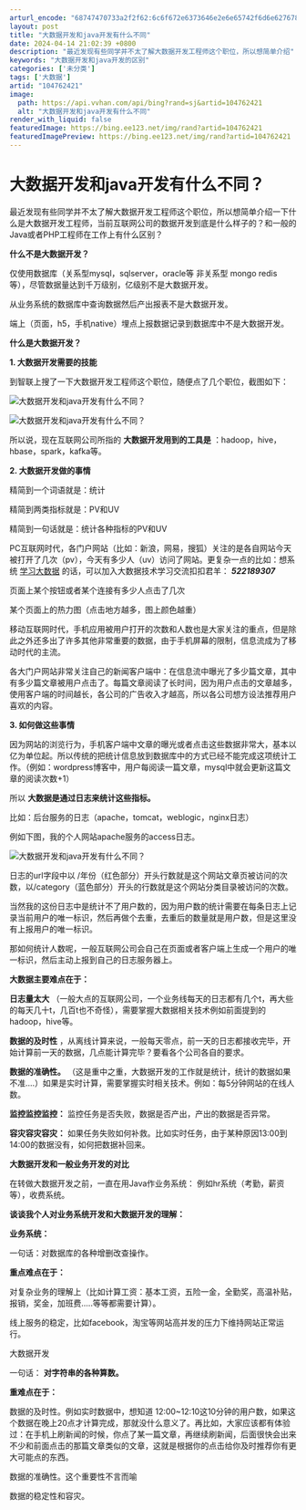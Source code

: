 ```yaml
---
arturl_encode: "68747470733a2f2f62:6c6f672e6373646e2e6e65742f6d6e62767869616f78696e2f:61727469636c652f64657461696c732f313034373632343231"
layout: post
title: "大数据开发和java开发有什么不同"
date: 2024-04-14 21:02:39 +0800
description: "最近发现有些同学并不太了解大数据开发工程师这个职位，所以想简单介绍"
keywords: "大数据开发和java开发的区别"
categories: ['未分类']
tags: ['大数据']
artid: "104762421"
image:
  path: https://api.vvhan.com/api/bing?rand=sj&artid=104762421
  alt: "大数据开发和java开发有什么不同"
render_with_liquid: false
featuredImage: https://bing.ee123.net/img/rand?artid=104762421
featuredImagePreview: https://bing.ee123.net/img/rand?artid=104762421
---
```


# 大数据开发和java开发有什么不同？

最近发现有些同学并不太了解大数据开发工程师这个职位，所以想简单介绍一下什么是大数据开发工程师，当前互联网公司的数据开发到底是什么样子的？和一般的Java或者PHP工程师在工作上有什么区别？

**什么不是大数据开发？**

仅使用数据库（关系型mysql，sqlserver，oracle等 非关系型 mongo redis等），尽管数据量达到千万级别，亿级别不是大数据开发。

从业务系统的数据库中查询数据然后产出报表不是大数据开发。

端上（页面，h5，手机native）埋点上报数据记录到数据库中不是大数据开发。

**什么是大数据开发？**

**1. 大数据开发需要的技能**

到智联上搜了一下大数据开发工程师这个职位，随便点了几个职位，截图如下：

![大数据开发和java开发有什么不同？](https://i-blog.csdnimg.cn/blog_migrate/ad683171378dfdecaf46077b0c3762b8.png)

![大数据开发和java开发有什么不同？](https://i-blog.csdnimg.cn/blog_migrate/119d7ac36a6361bd338d1d077b448950.png)

所以说，现在互联网公司所指的
**大数据开发用到的工具是**
：hadoop，hive，hbase，spark，kafka等。

**2. 大数据开发做的事情**

精简到一个词语就是：统计

精简到两类指标就是：PV和UV

精简到一句话就是：统计各种指标的PV和UV

PC互联网时代，各门户网站（比如：新浪，网易，搜狐）关注的是各自网站今天被打开了几次（pv），今天有多少人（uv）访问了网站。更复杂一点的比如：想系统
[学习大数据](http://www.ryxxff.com/author/600c0b6c649838e3e2e7f4079da782dc)
的话，可以加入大数据技术学习交流扣扣君羊：
***522189307***

页面上某个按钮或者某个连接有多少人点击了几次

某个页面上的热力图（点击地方越多，图上颜色越重）

移动互联网时代，手机应用被用户打开的次数和人数也是大家关注的重点，但是除此之外还多出了许多其他非常重要的数据，由于手机屏幕的限制，信息流成为了移动时代的主流。

各大门户网站非常关注自己的新闻客户端中：在信息流中曝光了多少篇文章，其中有多少篇文章被用户点击了。每篇文章阅读了长时间，因为用户点击的文章越多，使用客户端的时间越长，各公司的广告收入才越高，所以各公司想方设法推荐用户喜欢的内容。

**3. 如何做这些事情**

因为网站的浏览行为，手机客户端中文章的曝光或者点击这些数据非常大，基本以亿为单位起。所以传统的把统计信息放到数据库中的方式已经不能完成这项统计工作。（例如：wordpress博客中，用户每阅读一篇文章，mysql中就会更新这篇文章的阅读次数+1）

所以
**大数据是通过日志来统计这些指标。**

比如：后台服务的日志（apache，tomcat，weblogic，nginx日志）

例如下图，我的个人网站apache服务的access日志。

![大数据开发和java开发有什么不同？](https://i-blog.csdnimg.cn/blog_migrate/498e93b4a885967187426764bef0295b.png)

日志的url字段中以 /年份（红色部分）开头行数就是这个网站文章页被访问的次数，以/category（蓝色部分）开头的行数就是这个网站分类目录被访问的次数。

当然我的这份日志中是统计不了用户数的，因为用户数的统计需要在每条日志上记录当前用户的唯一标识，然后再做个去重，去重后的数量就是用户数，但是这里没有上报用户的唯一标识。

那如何统计人数呢，一般互联网公司会自己在页面或者客户端上生成一个用户的唯一标识，然后主动上报到自己的日志服务器上。

**大数据主要难点在于：**

**日志量太大**
（一般大点的互联网公司，一个业务线每天的日志都有几个t，再大些的每天几十t，几百t也不奇怪），需要掌握大数据相关技术例如前面提到的hadoop，hive等。

**数据的及时性**
，从离线计算来说，一般每天零点，前一天的日志都接收完毕，开始计算前一天的数据，几点能计算完毕？要看各个公司各自的要求。

**数据的准确性。**
（这是重中之重，大数据开发的工作就是统计，统计的数据如果不准....）如果是实时计算，需要掌握实时相关技术。例如：每5分钟网站的在线人数。

**监控监控监控：**
监控任务是否失败，数据是否产出，产出的数据是否异常。

**容灾容灾容灾：**
如果任务失败如何补救。比如实时任务，由于某种原因13:00到14:00的数据没有，如何把数据补回来。

**大数据开发和一般业务开发的对比**

在转做大数据开发之前，一直在用Java作业务系统： 例如hr系统（考勤，薪资等），收费系统。

**谈谈我个人对业务系统开发和大数据开发的理解：**

**业务系统：**

一句话：对数据库的各种增删改查操作。

**重点难点在于：**

对复杂业务的理解上（比如计算工资：基本工资，五险一金，全勤奖，高温补贴，报销，奖金，加班费.....等等都需要计算）。

线上服务的稳定，比如facebook，淘宝等网站高并发的压力下维持网站正常运行。

大数据开发

一句话：
**对字符串的各种算数。**

**重难点在于：**

数据的及时性。例如实时数据中，想知道 12:00~12:10这10分钟的用户数，如果这个数据在晚上20点才计算完成，那就没什么意义了。再比如，大家应该都有体验过：在手机上刷新闻的时候，你点了某一篇文章，再继续刷新闻，后面很快会出来不少和前面点击的那篇文章类似的文章，这就是根据你的点击给你及时推荐你有更大可能点的东西。

数据的准确性。这个重要性不言而喻

数据的稳定性和容灾。